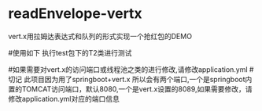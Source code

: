 # readEnvelope-vertx
vert.x用拉姆达表达式和队列的形式实现一个抢红包的DEMO

#使用如下
执行test包下的T2类进行测试

#如果需要对vert.x的访问端口或线程池之类的进行修改,请修改application.yml
#切记 此项目因为用了springboot+vert.x 所以会有两个端口,一个是springboot内置的TOMCAT访问端口，默认8080,一个是vert.x设置的8089,如果需要修改，请修改application.yml对应的端口信息


